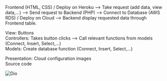 Frontend (HTML, CSS) / Deploy on Heroku			-->			Take request (add data, view data,...)			-->			Send request to Backend (PHP)
-->     Connect to Database (AWS RDS) / Deploy on Cloud     --> Backend display requested data through Frontend table.

View: Buttons \
Controllers: Takes button clicks --> Call relevant functions from models (Connect, Insert, Select,...) \
Models: Create database function (Connect, Insert, Select,...)

Presentation:
Cloud configuration images \
Source code

![Dio](C:\Users\ASUS\Desktop\maxresdefault.jpg)
